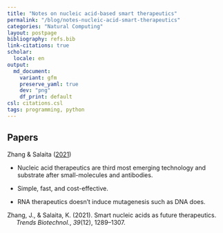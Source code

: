 ```yaml
---
title: "Notes on nucleic acid-based smart therapeutics"
permalink: "/blog/notes-nucleic-acid-smart-therapeutics"
categories: "Natural Computing"
layout: postpage
bibliography: refs.bib
link-citations: true
scholar:
  locale: en
output:
  md_document:
    variant: gfm
    preserve_yaml: true
    dev: "png"
    df_print: default
csl: citations.csl
tags: programming, python
---
```


## Papers

Zhang & Salaita ([2021](#ref-Zhang2021-ta))

- Nucleic acid therapeutics are third most emerging technology and
  substrate after small-molecules and antibodies.

- Simple, fast, and cost-effective.

- RNA therapeutics doesn’t induce mutagenesis such as DNA does.

<div id="refs" class="references csl-bib-body hanging-indent"
entry-spacing="0" line-spacing="2">

<div id="ref-Zhang2021-ta" class="csl-entry">

Zhang, J., & Salaita, K. (2021). Smart nucleic acids as future
therapeutics. *Trends Biotechnol.*, *39*(12), 1289–1307.

</div>

</div>
